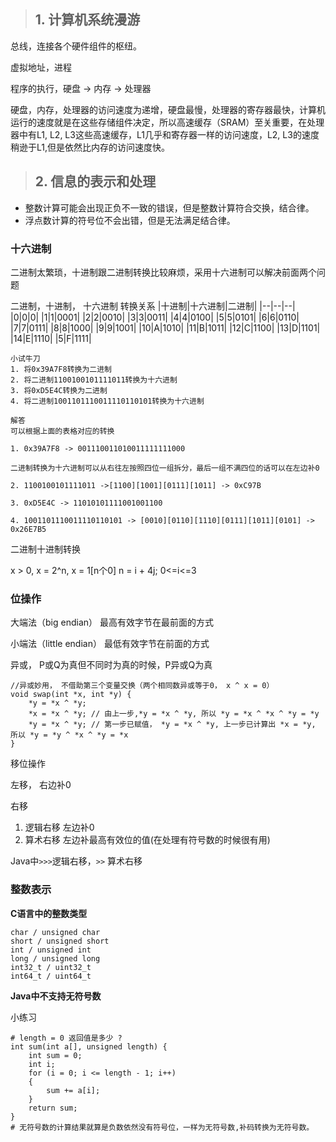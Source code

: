 >## 1. 计算机系统漫游

总线，连接各个硬件组件的枢纽。

虚拟地址，进程

程序的执行，硬盘 -> 内存 -> 处理器

硬盘，内存，处理器的访问速度为递增，硬盘最慢，处理器的寄存器最快，计算机运行的速度就是在这些存储组件决定，所以高速缓存（SRAM）至关重要，在处理器中有L1, L2, L3这些高速缓存，L1几乎和寄存器一样的访问速度，L2, L3的速度稍逊于L1,但是依然比内存的访问速度快。

>## 2. 信息的表示和处理

* 整数计算可能会出现正负不一致的错误，但是整数计算符合交换，结合律。
* 浮点数计算的符号位不会出错，但是无法满足结合律。


### 十六进制

二进制太繁琐，十进制跟二进制转换比较麻烦，采用十六进制可以解决前面两个问题

二进制，十进制， 十六进制 转换关系
|十进制|十六进制|二进制|
|--|--|--|
|0|0|0|
|1|1|0001|
|2|2|0010|
|3|3|0011|
|4|4|0100|
|5|5|0101|
|6|6|0110|
|7|7|0111|
|8|8|1000|
|9|9|1001|
|10|A|1010|
|11|B|1011|
|12|C|1100|
|13|D|1101|
|14|E|1110|
|5|F|1111|

```
小试牛刀
1. 将0x39A7F8转换为二进制
2. 将二进制1100100101111011转换为十六进制
3. 将0xD5E4C转换为二进制
4. 将二进制1001101110011110110101转换为十六进制

解答
可以根据上面的表格对应的转换

1. 0x39A7F8 -> 001110011010011111111000

二进制转换为十六进制可以从右往左按照四位一组拆分，最后一组不满四位的话可以在左边补0

2. 1100100101111011 ->[1100][1001][0111][1011] -> 0xC97B

3. 0xD5E4C -> 11010101111001001100

4. 1001101110011110110101 -> [0010][0110][1110][0111][1011][0101] -> 0x26E7B5

```

二进制十进制转换

x > 0, x = 2^n, x = 1[n个0]
n = i + 4j; 0<=i<=3

### 位操作

大端法（big endian） 最高有效字节在最前面的方式

小端法（little endian） 最低有效字节在前面的方式

异或， P或Q为真但不同时为真的时候，P异或Q为真

```
//异或妙用， 不借助第三个变量交换（两个相同数异或等于0， x ^ x = 0）
void swap(int *x, int *y) {
    *y = *x ^ *y; 
    *x = *x ^ *y; // 由上一步,*y = *x ^ *y, 所以 *y = *x ^ *x ^ *y = *y 
    *y = *x ^ *y; // 第一步已赋值， *y = *x ^ *y, 上一步已计算出 *x = *y, 所以 *y = *y ^ *x ^ *y = *x
}
```

移位操作

左移， 右边补0

右移

1. 逻辑右移 左边补0
2. 算术右移 左边补最高有效位的值(在处理有符号数的时候很有用) 

Java中``` >>> ```逻辑右移，``` >> ``` 算术右移


### 整数表示

**C语言中的整数类型**
```
char / unsigned char 
short / unsigned short
int / unsigned int 
long / unsigned long
int32_t / uint32_t
int64_t / uint64_t
```
**Java中不支持无符号数**


小练习
```
# length = 0 返回值是多少 ?
int sum(int a[], unsigned length) {
    int sum = 0;
    int i;
    for (i = 0; i <= length - 1; i++)
    {
        sum += a[i];
    }
    return sum;
}
# 无符号数的计算结果就算是负数依然没有符号位，一样为无符号数,补码转换为无符号数。
```